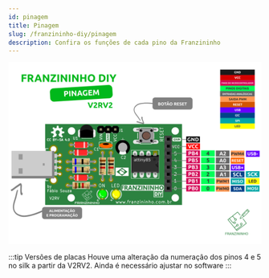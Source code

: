 ```yaml
---
id: pinagem
title: Pinagem
slug: /franzininho-diy/pinagem
description: Confira os funções de cada pino da Franzininho
---
```


![pinagem Franzininho DIY](img/pinagem/franzininho-diy-pinout.png)

:::tip Versões de placas
Houve uma alteração da numeração dos pinos 4 e 5 no silk a partir da V2RV2.
Ainda é necessário ajustar no software
:::
